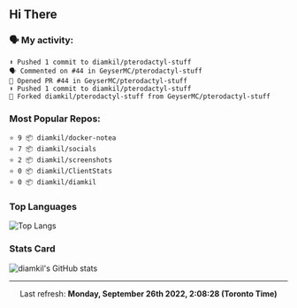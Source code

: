 ## Hi There

### 🗣 My activity:

```
⬆️ Pushed 1 commit to diamkil/pterodactyl-stuff
🗣 Commented on #44 in GeyserMC/pterodactyl-stuff
💪 Opened PR #44 in GeyserMC/pterodactyl-stuff
⬆️ Pushed 1 commit to diamkil/pterodactyl-stuff
🍴 Forked diamkil/pterodactyl-stuff from GeyserMC/pterodactyl-stuff
```

### Most Popular Repos:

```
⭐️ 9 📦 diamkil/docker-notea
⭐️ 7 📦 diamkil/socials
⭐️ 2 📦 diamkil/screenshots
⭐️ 0 📦 diamkil/ClientStats
⭐️ 0 📦 diamkil/diamkil
```

### Top Languages

![Top Langs](https://github-readme-stats.vercel.app/api/top-langs/?username=diamkil&layout=compact&langs_count=10)

### Stats Card

![diamkil's GitHub stats](https://github-readme-stats.vercel.app/api?username=diamkil&count_private=true&show_icons=true)

---

<p align="center">
  Last refresh: 
  <b>Monday, September 26th 2022, 2:08:28 (Toronto Time)</b>
</p>
